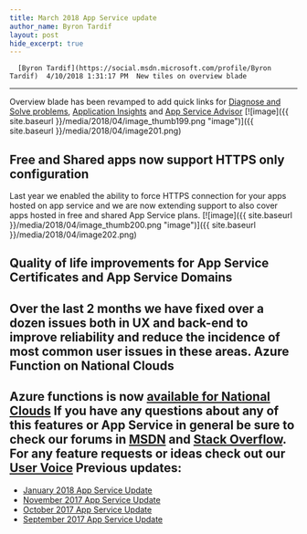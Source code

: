 ```yaml
---
title: March 2018 App Service update
author_name: Byron Tardif
layout: post
hide_excerpt: true
---
```

      [Byron Tardif](https://social.msdn.microsoft.com/profile/Byron Tardif)  4/10/2018 1:31:17 PM  New tiles on overview blade
---------------------------

 Overview blade has been revamped to add quick links for [Diagnose and Solve problems](https://docs.microsoft.com/en-us/azure/app-service/app-service-diagnostics), [Application Insights](https://azure.microsoft.com/en-us/services/application-insights/) and [App Service Advisor](https://azure.microsoft.com/en-us/resources/videos/azure-app-service-advisor/) [![image]({{ site.baseurl }}/media/2018/04/image_thumb199.png "image")]({{ site.baseurl }}/media/2018/04/image201.png)

 Free and Shared apps now support HTTPS only configuration
---------------------------------------------------------

 Last year we enabled the ability to force HTTPS connection for your apps hosted on app service and we are now extending support to also cover apps hosted in free and shared App Service plans. [![image]({{ site.baseurl }}/media/2018/04/image_thumb200.png "image")]({{ site.baseurl }}/media/2018/04/image202.png)

 [](https://blogs.msdn.microsoft.com/appserviceteam/2018/03/28/announcing-the-availability-of-azure-functions-in-national-clouds/) Quality of life improvements for App Service Certificates and App Service Domains
---------------------------------------------------------------------------------

 Over the last 2 months we have fixed over a dozen issues both in UX and back-end to improve reliability and reduce the incidence of most common user issues in these areas. Azure Function on National Clouds
---------------------------------

 Azure functions is now [available for National Clouds](https://blogs.msdn.microsoft.com/appserviceteam/2018/03/28/announcing-the-availability-of-azure-functions-in-national-clouds/)  If you have any questions about any of this features or App Service in general be sure to check our forums in [MSDN](https://social.msdn.microsoft.com/Forums/en-US/home?forum=windowsazurewebsitespreview) and [Stack Overflow](https://stackoverflow.com/questions/tagged/azure-web-sites). For any feature requests or ideas check out our [User Voice](https://feedback.azure.com/forums/169385-web-apps-formerly-websites) Previous updates:
-----------------

  - [January 2018 App Service Update](https://blogs.msdn.microsoft.com/appserviceteam/2018/02/08/january-2018-app-service-update/)
 - [November 2017 App Service Update](https://blogs.msdn.microsoft.com/appserviceteam/2017/12/12/november-2017-app-service-update/)
 - [October 2017 App Service Update](https://blogs.msdn.microsoft.com/appserviceteam/2017/11/02/october-2017-app-service-update/)
 - [September 2017 App Service Update](https://blogs.msdn.microsoft.com/appserviceteam/2017/10/09/september-2017-app-service-update/)
      